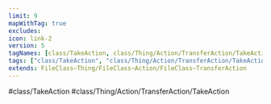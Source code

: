 ```yaml
---
limit: 9
mapWithTag: true
excludes:
icon: link-2
version: 5
tagNames: [class/TakeAction, class/Thing/Action/TransferAction/TakeAction, schema-org/TakeAction]
tags: ["class/TakeAction", "class/Thing/Action/TransferAction/TakeAction"]
extends: FileClass~Thing/FileClass~Action/FileClass~TransferAction
---
```


#class/TakeAction
#class/Thing/Action/TransferAction/TakeAction

